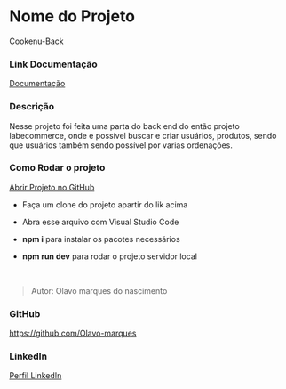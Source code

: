 # Nome do Projeto

Cookenu-Back

### Link Documentação

[Documentação](https://documenter.getpostman.com/view/21555844/2s7YtNnGcp)

### Descrição

Nesse projeto foi feita uma parta do back end do então projeto labecommerce, onde e possível buscar e criar usuários, produtos, sendo que usuários também sendo possível por varias ordenações.

### Como Rodar o projeto

[Abrir Projeto no GitHub](https://github.com/future4code/alves-Olavo-Nascimento/pull/66)

- Faça um clone do projeto apartir do lik acima

- Abra esse arquivo com Visual Studio Code

- **npm i** para instalar os pacotes necessários

- **npm run dev** para rodar o projeto servidor local

</br>

>Autor: Olavo marques do nascimento

### GitHub

<https://github.com/Olavo-marques>

### LinkedIn

[Perfil LinkedIn](https://www.linkedin.com/in/olavo-marques-6421ab123)
